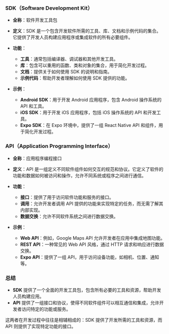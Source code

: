 ### **SDK（Software Development Kit）**

- **全称**：软件开发工具包
    
- **定义**：SDK 是一个包含开发软件所需的工具、库、文档和示例代码的集合。它提供了开发人员构建应用程序或集成软件的所有必要组件。
    
- **功能**：
    
    - **工具**：通常包括编译器、调试器和其他开发工具。
    - **库**：包含可以重用的函数、类和对象的集合，用于简化开发过程。
    - **文档**：提供关于如何使用 SDK 的说明和指南。
    - **示例代码**：帮助开发者理解如何使用 SDK 提供的功能。
- **示例**：
    
    - **Android SDK**：用于开发 Android 应用程序，包含 Android 操作系统的 API 和工具。
    - **iOS SDK**：用于开发 iOS 应用程序，包括 iOS 操作系统的 API 和开发工具。
    - **Expo SDK**：在 Expo 环境中，提供了一组 React Native API 和组件，用于简化开发过程。

### **API（Application Programming Interface）**

- **全称**：应用程序编程接口
    
- **定义**：API 是一组定义不同软件组件如何交互的规范和协议。它定义了软件的功能和数据如何被访问和操作，允许不同系统或程序之间进行通信。
    
- **功能**：
    
    - **接口**：提供了用于访问软件功能和服务的接口。
    - **调用**：允许开发者调用 API 提供的功能来实现特定的任务，而无需了解其内部实现。
    - **数据交换**：允许不同软件系统之间进行数据交换。
- **示例**：
    
    - **Web API**：例如，Google Maps API 允许开发者在应用中集成地图功能。
    - **REST API**：一种常见的 Web API 风格，通过 HTTP 请求和响应进行数据交换。
    - **Expo API**：提供了一组 API，用于访问设备功能，如相机、位置、通知等。

### **总结**

- **SDK** 提供了一个全面的开发工具包，包含所有必要的工具和资源，帮助开发人员构建应用。
- **API** 提供了一组接口和协议，使得不同软件组件可以相互通信和集成，允许开发者访问特定的功能或服务。

这两者在开发过程中往往是相辅相成的：SDK 提供了开发所需的工具和资源，而 API 则提供了实现特定功能的接口。